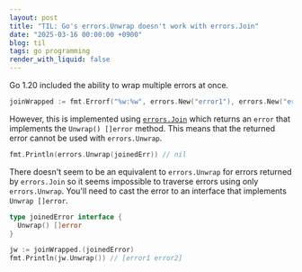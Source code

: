 ```yaml
---
layout: post
title: "TIL: Go's errors.Unwrap doesn't work with errors.Join"
date: "2025-03-16 00:00:00 +0900"
blog: til
tags: go programming
render_with_liquid: false
---
```


Go 1.20 included the ability to wrap multiple errors at once.

```go
joinWrapped := fmt.Errorf("%w:%w", errors.New("error1"), errors.New("error2"))
```

However, this is implemented using [`errors.Join`](https://pkg.go.dev/errors#Join) which returns an `error` that implements the `Unwrap() []error` method. This means that the returned error cannot be used with `errors.Unwrap`.

```go
fmt.Println(errors.Unwrap(joinedErr)) // nil
```

There doesn't seem to be an equivalent to `errors.Unwrap` for errors returned by `errors.Join` so it seems impossible to traverse errors using only `errors.Unwrap`. You'll need to cast the error to an interface that implements `Unwrap []error`.

```go
type joinedError interface {
  Unwrap() []error
}

jw := joinWrapped.(joinedError)
fmt.Println(jw.Unwrap()) // [error1 error2]
```
